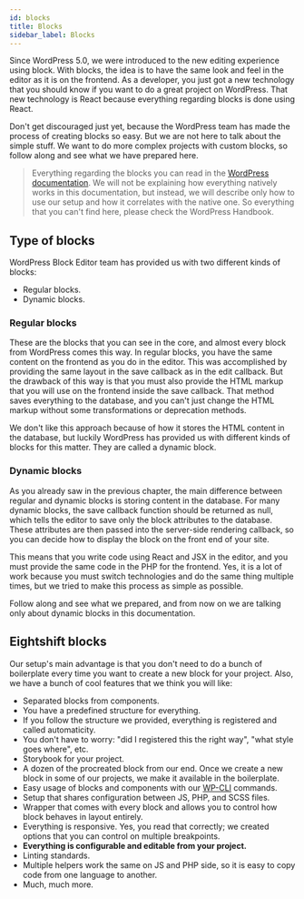 ```yaml
---
id: blocks
title: Blocks
sidebar_label: Blocks
---
```


Since WordPress 5.0, we were introduced to the new editing experience using block. With blocks, the idea is to have the same look and feel in the editor as it is on the frontend. As a developer, you just got a new technology that you should know if you want to do a great project on WordPress. That new technology is React because everything regarding blocks is done using React. 

Don't get discouraged just yet, because the WordPress team has made the process of creating blocks so easy. But we are not here to talk about the simple stuff. We want to do more complex projects with custom blocks, so follow along and see what we have prepared here.

> Everything regarding the blocks you can read in the [WordPress documentation](https://developer.wordpress.org/block-editor/tutorials/block-tutorial/). We will not be explaining how everything natively works in this documentation, but instead, we will describe only how to use our setup and how it correlates with the native one. So everything that you can't find here, please check the WordPress Handbook.

## Type of blocks

WordPress Block Editor team has provided us with two different kinds of blocks:

- Regular blocks.
- Dynamic blocks.


### Regular blocks

These are the blocks that you can see in the core, and almost every block from WordPress comes this way. In regular blocks, you have the same content on the frontend as you do in the editor. This was accomplished by providing the same layout in the save callback as in the edit callback. But the drawback of this way is that you must also provide the HTML markup that you will use on the frontend inside the save callback. That method saves everything to the database, and you can't just change the HTML markup without some transformations or deprecation methods.

We don't like this approach because of how it stores the HTML content in the database, but luckily WordPress has provided us with different kinds of blocks for this matter. They are called a dynamic block.

### Dynamic blocks

As you already saw in the previous chapter, the main difference between regular and dynamic blocks is storing content in the database. For many dynamic blocks, the save callback function should be returned as null, which tells the editor to save only the block attributes to the database. These attributes are then passed into the server-side rendering callback, so you can decide how to display the block on the front end of your site.

This means that you write code using React and JSX in the editor, and you must provide the same code in the PHP for the frontend. Yes, it is a lot of work because you must switch technologies and do the same thing multiple times, but we tried to make this process as simple as possible.

Follow along and see what we prepared, and from now on we are talking only about dynamic blocks in this documentation.

## Eightshift blocks

Our setup's main advantage is that you don't need to do a bunch of boilerplate every time you want to create a new block for your project. Also, we have a bunch of cool features that we think you will like:

- Separated blocks from components.
- You have a predefined structure for everything.
- If you follow the structure we provided, everything is registered and called automaticity.
- You don't have to worry: "did I registered this the right way", "what style goes where", etc.
- Storybook for your project.
- A dozen of the procreated block from our end. Once we create a new block in some of our projects, we make it available in the boilerplate.
- Easy usage of blocks and components with our [WP-CLI](wp-cli) commands.
- Setup that shares configuration between JS, PHP, and SCSS files.
- Wrapper that comes with every block and allows you to control how block behaves in layout entirely.
- Everything is responsive. Yes, you read that correctly; we created options that you can control on multiple breakpoints.
- **Everything is configurable and editable from your project.**
- Linting standards.
- Multiple helpers work the same on JS and PHP side, so it is easy to copy code from one language to another.
- Much, much more.

